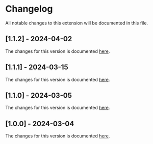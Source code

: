 # Changelog

All notable changes to this extension will be documented in this file.

## [1.1.2] - 2024-04-02

The changes for this version is documented [here](https://github.com/dentolos19/git-wiki-editor/releases/tag/v1.1.2).

## [1.1.1] - 2024-03-15

The changes for this version is documented [here](https://github.com/dentolos19/git-wiki-editor/releases/tag/v1.1.1).

## [1.1.0] - 2024-03-05

The changes for this version is documented [here](https://github.com/dentolos19/git-wiki-editor/releases/tag/v1.1.0).

## [1.0.0] - 2024-03-04

The changes for this version is documented [here](https://github.com/dentolos19/git-wiki-editor/releases/tag/v1.0.0).